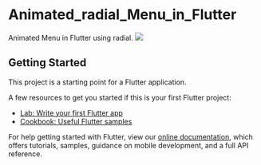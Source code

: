 # Animated_radial_Menu_in_Flutter

Animated Menu in Flutter using radial.
<img src="https://user-images.githubusercontent.com/73570477/131239380-a06a9c9e-b12b-4551-83e9-4002b040ae01.gif">

## Getting Started

This project is a starting point for a Flutter application.

A few resources to get you started if this is your first Flutter project:

- [Lab: Write your first Flutter app](https://flutter.dev/docs/get-started/codelab)
- [Cookbook: Useful Flutter samples](https://flutter.dev/docs/cookbook)

For help getting started with Flutter, view our
[online documentation](https://flutter.dev/docs), which offers tutorials,
samples, guidance on mobile development, and a full API reference.
